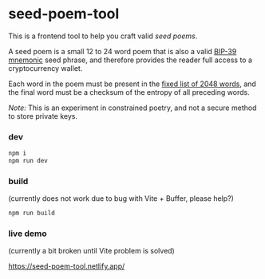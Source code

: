 # seed-poem-tool

This is a frontend tool to help you craft valid _seed poems_.

A seed poem is a small 12 to 24 word poem that is also a valid [BIP-39 mnemonic](https://github.com/bitcoin/bips/blob/master/bip-0039.mediawiki) seed phrase, and therefore provides the reader full access to a cryptocurrency wallet.

Each word in the poem must be present in the [fixed list of 2048 words](https://github.com/bitcoin/bips/blob/34d211aa93931fa9edb6daee98499c68c7ac0b60/bip-0039/english.txt), and the final word must be a checksum of the entropy of all preceding words.

_Note:_ This is an experiment in constrained poetry, and not a secure method to store private keys.

### dev

```sh
npm i
npm run dev
```

### build

(currently does not work due to bug with Vite + Buffer, please help?)

```sh
npm run build
```

### live demo

(currently a bit broken until Vite problem is solved)

https://seed-poem-tool.netlify.app/
